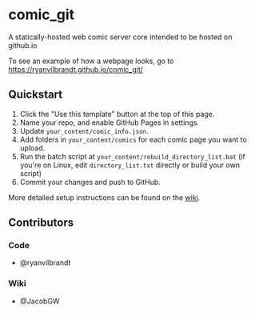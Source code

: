 # comic_git
 A statically-hosted web comic server core intended to be hosted on github.io

To see an example of how a webpage looks, go to https://ryanvilbrandt.github.io/comic_git/

## Quickstart

1. Click the "Use this template" button at the top of this page.
2. Name your repo, and enable GitHub Pages in settings.
3. Update `your_content/comic_info.json`.
4. Add folders in `your_content/comics` for each comic page you want to upload.
5. Run the batch script at `your_content/rebuild_directory_list.bat` (if you're on Linux, edit `directory_list.txt` directly or build your own script)
6. Commit your changes and push to GitHub.

More detailed setup instructions can be found on the [wiki](https://github.com/ryanvilbrandt/comic_git/wiki).

## Contributors

### Code

* @ryanvilbrandt

### Wiki

* @JacobGW